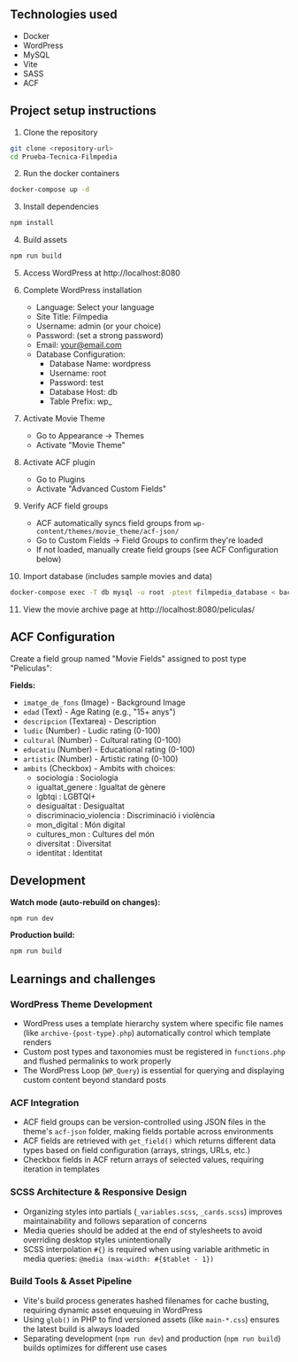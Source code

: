 ## Technologies used
- Docker
- WordPress
- MySQL
- Vite
- SASS
- ACF

## Project setup instructions
1. Clone the repository
```bash
git clone <repository-url>
cd Prueba-Tecnica-Filmpedia
```

2. Run the docker containers
```bash
docker-compose up -d
```

3. Install dependencies
```bash
npm install
```

4. Build assets
```bash
npm run build
```

5. Access WordPress at http://localhost:8080

6. Complete WordPress installation
   - Language: Select your language
   - Site Title: Filmpedia
   - Username: admin (or your choice)
   - Password: (set a strong password)
   - Email: your@email.com
   - Database Configuration:
     - Database Name: wordpress
     - Username: root
     - Password: test
     - Database Host: db
     - Table Prefix: wp_

7. Activate Movie Theme
   - Go to Appearance → Themes
   - Activate "Movie Theme"

8. Activate ACF plugin
   - Go to Plugins
   - Activate "Advanced Custom Fields"

9. Verify ACF field groups
   - ACF automatically syncs field groups from `wp-content/themes/movie_theme/acf-json/`
   - Go to Custom Fields → Field Groups to confirm they're loaded
   - If not loaded, manually create field groups (see ACF Configuration below)

10. Import database (includes sample movies and data)
```bash
docker-compose exec -T db mysql -u root -ptest filmpedia_database < backup.sql
```

11. View the movie archive page at http://localhost:8080/peliculas/

## ACF Configuration
Create a field group named "Movie Fields" assigned to post type "Peliculas":

**Fields:**
- `imatge_de_fons` (Image) - Background Image
- `edad` (Text) - Age Rating (e.g., "15+ anys")
- `descripcion` (Textarea) - Description
- `ludic` (Number) - Ludic rating (0-100)
- `cultural` (Number) - Cultural rating (0-100)
- `educatiu` (Number) - Educational rating (0-100)
- `artistic` (Number) - Artistic rating (0-100)
- `ambits` (Checkbox) - Ambits with choices:
  - sociologia : Sociologia
  - igualtat_genere : Igualtat de gènere
  - lgbtqi : LGBTQI+
  - desigualtat : Desigualtat
  - discriminacio_violencia : Discriminació i violència
  - mon_digital : Món digital
  - cultures_mon : Cultures del món
  - diversitat : Diversitat
  - identitat : Identitat


## Development

**Watch mode (auto-rebuild on changes):**
```bash
npm run dev
```

**Production build:**
```bash
npm run build
```

## Learnings and challenges

### WordPress Theme Development
- WordPress uses a template hierarchy system where specific file names (like `archive-{post-type}.php`) automatically control which template renders
- Custom post types and taxonomies must be registered in `functions.php` and flushed permalinks to work properly
- The WordPress Loop (`WP_Query`) is essential for querying and displaying custom content beyond standard posts

### ACF Integration
- ACF field groups can be version-controlled using JSON files in the theme's `acf-json` folder, making fields portable across environments
- ACF fields are retrieved with `get_field()` which returns different data types based on field configuration (arrays, strings, URLs, etc.)
- Checkbox fields in ACF return arrays of selected values, requiring iteration in templates

### SCSS Architecture & Responsive Design
- Organizing styles into partials (`_variables.scss`, `_cards.scss`) improves maintainability and follows separation of concerns
- Media queries should be added at the end of stylesheets to avoid overriding desktop styles unintentionally
- SCSS interpolation `#{}` is required when using variable arithmetic in media queries: `@media (max-width: #{$tablet - 1})`

### Build Tools & Asset Pipeline
- Vite's build process generates hashed filenames for cache busting, requiring dynamic asset enqueuing in WordPress
- Using `glob()` in PHP to find versioned assets (like `main-*.css`) ensures the latest build is always loaded
- Separating development (`npm run dev`) and production (`npm run build`) builds optimizes for different use cases